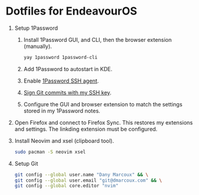 # Dotfiles for EndeavourOS

1. Setup 1Password

   1. Install 1Password GUI, and CLI, then the browser extension (manually).

      ```bash
      yay 1password 1password-cli
      ```

   2. Add 1Password to autostart in KDE.

   3. Enable [1Password SSH agent](https://developer.1password.com/docs/ssh/get-started/#step-3-turn-on-the-1password-ssh-agent).

   4. [Sign Git commits with my SSH key](https://developer.1password.com/docs/ssh/git-commit-signing/).

   5. Configure the GUI and browser extension to match the settings stored in my 1Password notes.

2. Open Firefox and connect to Firefox Sync. This restores my extensions and
   settings. The linkding extension must be configured.

3. Install Neovim and xsel (clipboard tool).

   ```bash
   sudo pacman -S neovim xsel
   ```

4. Setup Git

   ```bash
   git config --global user.name "Dany Marcoux" && \
   git config --global user.email "git@dmarcoux.com" && \
   git config --global core.editor "nvim"
   ```
